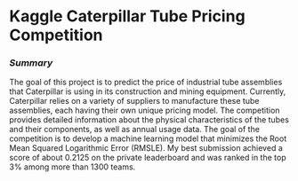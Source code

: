 # **Kaggle Caterpillar Tube Pricing Competition**

### *Summary*

The goal of this project is to predict the price of industrial tube assemblies that Caterpillar is using in its construction and mining equipment. Currently, Caterpillar relies on a variety of suppliers to manufacture these tube assemblies, each having their own unique pricing model. The competition provides detailed information about the physical characteristics of the tubes and their components, as well as annual usage data. The goal of the competition is to develop a machine learning model that minimizes the Root Mean Squared Logarithmic Error (RMSLE). My best submission achieved a score of about 0.2125 on the private leaderboard and was ranked in the top 3% among more than 1300 teams.


